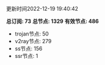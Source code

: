 更新时间2022-12-19 19:40:42

**总订阅: 73**
**总节点: 1329**
**有效节点: 486**
- trojan节点: 50
- v2ray节点: 279
- ss节点: 156
- ssr节点: 1
